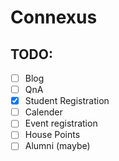 # Connexus
## TODO:
- [ ] Blog
- [ ] QnA
- [x] Student Registration
- [ ] Calender
- [ ] Event registration
- [ ] House Points
- [ ] Alumni (maybe)
